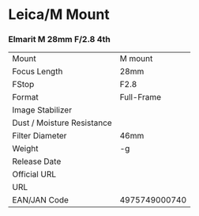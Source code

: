 # Leica/M Mount

### Elmarit M 28mm F/2.8 4th
|  | |
| -- | -- |
| Mount  | M mount |
| Focus Length | 28mm |
| FStop | F2.8 |
| Format  | Full-Frame |
| Image Stabilizer  |   |
| Dust / Moisture Resistance |   |
| Filter Diameter | 46mm |
| Weight | -g |
| Release Date |  |
| Official URL |  |
| URL |  |
| EAN/JAN Code | 4975749000740 |
